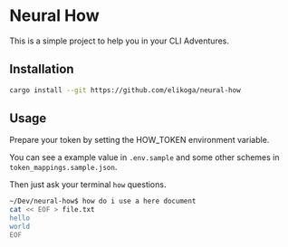 # Neural How

This is a simple project to help you in your CLI Adventures.

## Installation

```bash
cargo install --git https://github.com/elikoga/neural-how
```

## Usage

Prepare your token by setting the HOW_TOKEN environment variable.

You can see a example value in `.env.sample` and some other schemes in `token_mappings.sample.json`.

Then just ask your terminal `how` questions.

```bash
~/Dev/neural-how$ how do i use a here document
cat << EOF > file.txt
hello
world
EOF
```
